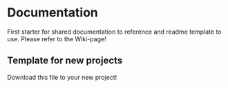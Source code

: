 # Documentation
First starter for shared documentation to reference and readme template to use.
Please refer to the Wiki-page!

## Template for new projects
Download this file to your new project!